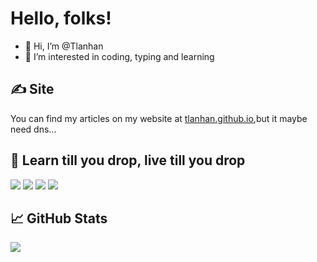 # Hello, folks! 
- 👋 Hi, I’m @Tlanhan
- 👀 I’m interested in coding, typing and learning

## &#x270d; Site 

 You can find my articles on my website at [tlanhan.github.io](https://tlanhan.github.io/),but it maybe need dns...

## 🔧 Learn till you drop, live till you drop
![](https://img.shields.io/badge/Code-JavaScript-2bbc8a?style=flat&logo=javascript) ![](https://img.shields.io/badge/Code-Vue-2bbc8a?style=flat&logo=vue.js) ![](https://img.shields.io/badge/Tools-Typora-2bbc8a?logo=markdown) ![](https://img.shields.io/badge/Tools-Jest-2bbc8a?logo=jest)

## &#x1f4c8; GitHub Stats
![](https://github-readme-stats.vercel.app/api?username=tlanhan&show_icons=true&line_height=27&count_private=true&title_color=ffffff&text_color=c9cacc&icon_color=2bbc8a&bg_color=1d1f21)

<!---
Tlanhan/Tlanhan is a ✨ special ✨ repository because its `README.md` (this file) appears on your GitHub profile.
You can click the Preview link to take a look at your changes.
--->
